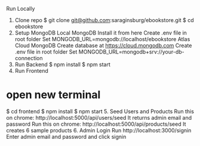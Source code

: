 Run Locally

1. Clone repo
   $ git clone git@github.com:saraginsburg/ebookstore.git
   $ cd ebookstore
2. Setup MongoDB
   Local MongoDB
   Install it from here
   Create .env file in root folder
   Set MONGODB_URL=mongodb://localhost/ebookstore
   Atlas Cloud MongoDB
   Create database at https://cloud.mongodb.com
   Create .env file in root folder
   Set MONGODB_URL=mongodb+srv://your-db-connection
3. Run Backend
   $ npm install
   $ npm start
4. Run Frontend

# open new terminal

$ cd frontend
$ npm install
$ npm start 5. Seed Users and Products
Run this on chrome: http://localhost:5000/api/users/seed
It returns admin email and password
Run this on chrome: http://localhost:5000/api/products/seed
It creates 6 sample products 6. Admin Login
Run http://localhost:3000/signin
Enter admin email and password and click signin
